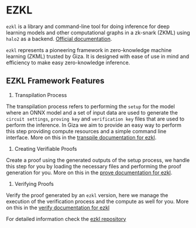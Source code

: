 # EZKL

`ezkl` is a library and command-line tool for doing inference for deep learning models and other computational graphs in a zk-snark (ZKML) using `halo2` as a backend. [Official documentation](https://docs.ezkl.xyz/).

`ezkl` represents a pioneering framework in zero-knowledge machine learning (ZKML) trusted by Giza. It is designed with ease of use in mind and efficiency to make easy zero-knowledge inference.

## EZKL Framework Features

1. Transpilation Process

The transpilation process refers to performing the `setup` for the model where an ONNX model and a set of input data are used to generate the `circuit settings`, `proving key` and `verification key` files that are used to perform the inference. In Giza we aim to provide an easy way to perform this step providing compute resources and a simple command line interface. More on this in the [transpile documentation for ezkl](./ezkl/transpile.md).

1. Creating Verifiable Proofs

Create a proof using the generated outputs of the setup process, we handle this step for you by loading the necessary files and performing the proof generation for you. More on this in the [prove documentation for ezkl](./ezkl/prove.md).

1. Verifying Proofs

Verify the proof generated by an `ezkl` version, here we manage the execution of the verification process and the compute as well for you. More on this in the [verify documentation for ezkl](./ezkl/verify.md)

For detailed information check the [ezkl repository](https://github.com/zkonduit/ezkl)
